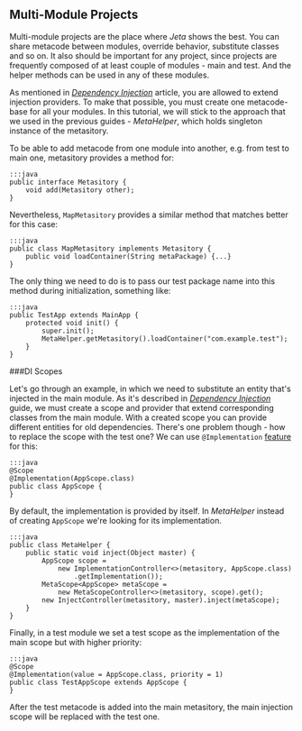 <div class="page-header">
    <h2>Multi-Module Projects</h2>
</div>

Multi-module projects are the place where *Jeta* shows the best. You can share metacode between modules, override behavior, substitute classes and so on. It also should be important for any project, since projects are frequently composed of at least couple of modules - main and test. And the helper methods can be used in any of these modules.

As mentioned in [*Dependency Injection*](/guide/inject.html) article, you are allowed to extend injection providers. To make that possible, you must create one metacode-base for all your modules. In this tutorial, we will stick to the approach that we used in the previous guides - *MetaHelper*, which holds singleton instance of the metasitory.

To be able to add metacode from one module into another, e.g. from test to main one, metasitory provides a method for:

    :::java
    public interface Metasitory {
        void add(Metasitory other);
    }


Nevertheless, `MapMetasitory` provides a similar method that matches better for this case:

    :::java
    public class MapMetasitory implements Metasitory {
        public void loadContainer(String metaPackage) {...}
    }


The only thing we need to do is to pass our test package name into this method during initialization, something like:

    :::java
    public TestApp extends MainApp {
        protected void init() {
            super.init();
            MetaHelper.getMetasitory().loadContainer("com.example.test");
        }
    }

###DI Scopes

Let's go through an example, in which we need to substitute an entity that's injected in the main module. As it's described in [*Dependency Injection*](/guide/inject.html) guide, we must create a scope and provider that extend corresponding classes from the main module. With a created scope you can provide different entities for old dependencies. There's one problem though - how to replace the scope with the test one? We can use `@Implementation` [feature](/guide/implementation.html) for this:

    :::java
    @Scope
    @Implementation(AppScope.class)
    public class AppScope {
    }


By default, the implementation is provided by itself. In *MetaHelper* instead of creating `AppScope` we're looking for its implementation.

    :::java
    public class MetaHelper {
        public static void inject(Object master) {
            AppScope scope =
                new ImplementationController<>(metasitory, AppScope.class)
                    .getImplementation());
            MetaScope<AppScope> metaScope =
                new MetaScopeController<>(metasitory, scope).get();
            new InjectController(metasitory, master).inject(metaScope);
        }
    }

Finally, in a test module we set a test scope as the implementation of the main scope but with higher priority:

    :::java
    @Scope
    @Implementation(value = AppScope.class, priority = 1)
    public class TestAppScope extends AppScope {
    }

After the test metacode is added into the main metasitory, the main injection scope will be replaced with the test one.

